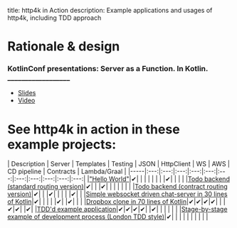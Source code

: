 title: http4k in Action
description: Example applications and usages of http4k, including TDD approach 

# Rationale & design

### KotlinConf presentations: Server as a Function. In Kotlin. __________________
- [Slides](https://speakerdeck.com/daviddenton/server-as-a-function-in-kotlin)
- [Video](http://bit.ly/serverasafunction)

# See http4k in action in these example projects:

| Description | Server | Templates | Testing | JSON | HttpClient | WS | AWS | CD pipeline | Contracts | Lambda/Graal |
|-----|:---:|:---:|:---:|:---:|:---:|:---:|:---:|:---:|:---:|:---:|:---:|
|["Hello World"](https://start.http4k.org)|✔| | | | | | | |✔| | | |
|[Todo backend (standard routing version)](https://github.com/http4k/http4k-todo-backend)|✔| | |✔| | | | | | |
|[Todo backend (contract routing version)](https://github.com/http4k/http4k-contract-todo-backend)|✔| | |✔| | | | |✔| |
|[Simple websocket driven chat-server in 30 lines of Kotlin](https://github.com/daviddenton/http4k-demo-irc)|✔| | | | |✔| |✔| | |
|[Dropbox clone in 70 lines of Kotlin](https://github.com/daviddenton/http4kbox)|✔|✔|✔|✔| | |✔|✔| |✔|
|[TDD'd example application](https://github.com/http4k/http4k-contract-example-app)|✔|✔|✔|✔| |✔| | | | | |
|[Stage-by-stage example of development process (London TDD style)](/guide/example)|✔| | | | | | | | | |
